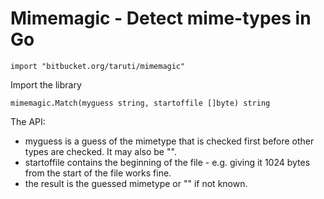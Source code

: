 # Mimemagic - Detect mime-types in Go

    import "bitbucket.org/taruti/mimemagic"

Import the library

    mimemagic.Match(myguess string, startoffile []byte) string

The API:
* myguess is a guess of the mimetype that is checked first before other types are checked. It may also be "".
* startoffile contains the beginning of the file - e.g. giving it 1024 bytes from the start of the file works fine.
* the result is the guessed mimetype or "" if not known.

